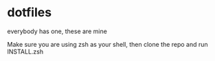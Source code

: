 dotfiles
========

everybody has one, these are mine


Make sure you are using zsh as your shell, then clone the repo and run INSTALL.zsh
